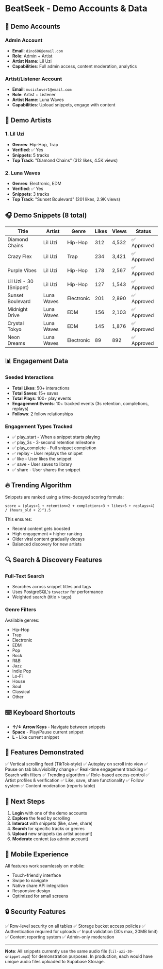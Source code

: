 # BeatSeek - Demo Accounts & Data

## 🎵 Demo Accounts

### Admin Account
- **Email**: `dino606@email.com`
- **Role**: Admin + Artist
- **Artist Name**: Lil Uzi
- **Capabilities**: Full admin access, content moderation, analytics

### Artist/Listener Account  
- **Email**: `musiclover1@email.com`
- **Role**: Artist + Listener
- **Artist Name**: Luna Waves
- **Capabilities**: Upload snippets, engage with content

## 🎤 Demo Artists

### 1. Lil Uzi
- **Genres**: Hip-Hop, Trap
- **Verified**: ✅ Yes
- **Snippets**: 5 tracks
- **Top Track**: "Diamond Chains" (312 likes, 4.5K views)

### 2. Luna Waves
- **Genres**: Electronic, EDM
- **Verified**: ✅ Yes
- **Snippets**: 3 tracks
- **Top Track**: "Sunset Boulevard" (201 likes, 2.9K views)

## 🎧 Demo Snippets (8 total)

| Title | Artist | Genre | Likes | Views | Status |
|-------|--------|-------|-------|-------|--------|
| Diamond Chains | Lil Uzi | Hip-Hop | 312 | 4,532 | ✅ Approved |
| Crazy Flex | Lil Uzi | Trap | 234 | 3,421 | ✅ Approved |
| Purple Vibes | Lil Uzi | Hip-Hop | 178 | 2,567 | ✅ Approved |
| Lil Uzi - 30 (Snippet) | Lil Uzi | Hip-Hop | 127 | 1,543 | ✅ Approved |
| Sunset Boulevard | Luna Waves | Electronic | 201 | 2,890 | ✅ Approved |
| Midnight Drive | Luna Waves | EDM | 156 | 2,103 | ✅ Approved |
| Crystal Tokyo | Luna Waves | EDM | 145 | 1,876 | ✅ Approved |
| Neon Dreams | Luna Waves | Electronic | 89 | 892 | ✅ Approved |

## 📊 Engagement Data

### Seeded Interactions
- **Total Likes**: 50+ interactions
- **Total Saves**: 15+ saves
- **Total Plays**: 100+ play events
- **Engagement Events**: 10+ tracked events (3s retention, completions, replays)
- **Follows**: 2 follow relationships

### Engagement Types Tracked
- ✅ play_start - When a snippet starts playing
- ✅ play_3s - 3-second retention milestone
- ✅ play_complete - Full snippet completion
- ✅ replay - User replays the snippet
- ✅ like - User likes the snippet
- ✅ save - User saves to library
- ✅ share - User shares the snippet

## 🔥 Trending Algorithm

Snippets are ranked using a time-decayed scoring formula:

```
score = (plays×1 + retention×2 + completions×3 + likes×5 + replays×4) / (hours_old + 2)^1.5
```

This ensures:
- Recent content gets boosted
- High engagement = higher ranking
- Older viral content gradually decays
- Balanced discovery for new artists

## 🔍 Search & Discovery Features

### Full-Text Search
- Searches across snippet titles and tags
- Uses PostgreSQL's `tsvector` for performance
- Weighted search (title > tags)

### Genre Filters
Available genres:
- Hip-Hop
- Trap
- Electronic
- EDM
- Pop
- Rock
- R&B
- Jazz
- Indie Pop
- Lo-Fi
- House
- Soul
- Classical
- Other

## ⌨️ Keyboard Shortcuts

- **↑/↓ Arrow Keys** - Navigate between snippets
- **Space** - Play/Pause current snippet
- **L** - Like current snippet

## 🎨 Features Demonstrated

✅ Vertical scrolling feed (TikTok-style)
✅ Autoplay on scroll into view
✅ Pause on tab blur/visibility change
✅ Real-time engagement tracking
✅ Search with filters
✅ Trending algorithm
✅ Role-based access control
✅ Artist profiles & verification
✅ Like, save, share functionality
✅ Follow system
✅ Content moderation (reports table)

## 🚀 Next Steps

1. **Login** with one of the demo accounts
2. **Explore** the feed by scrolling
3. **Interact** with snippets (like, save, share)
4. **Search** for specific tracks or genres
5. **Upload** new snippets (as artist account)
6. **Moderate** content (as admin account)

## 📱 Mobile Experience

All features work seamlessly on mobile:
- Touch-friendly interface
- Swipe to navigate
- Native share API integration
- Responsive design
- Optimized for small screens

## 🔒 Security Features

✅ Row-level security on all tables
✅ Storage bucket access policies
✅ Authentication required for uploads
✅ Input validation (30s max, 20MB limit)
✅ Content reporting system
✅ Admin-only moderation

---

**Note**: All snippets currently use the same audio file (`lil-uzi-30-snippet.mp3`) for demonstration purposes. In production, each would have unique audio files uploaded to Supabase Storage.
